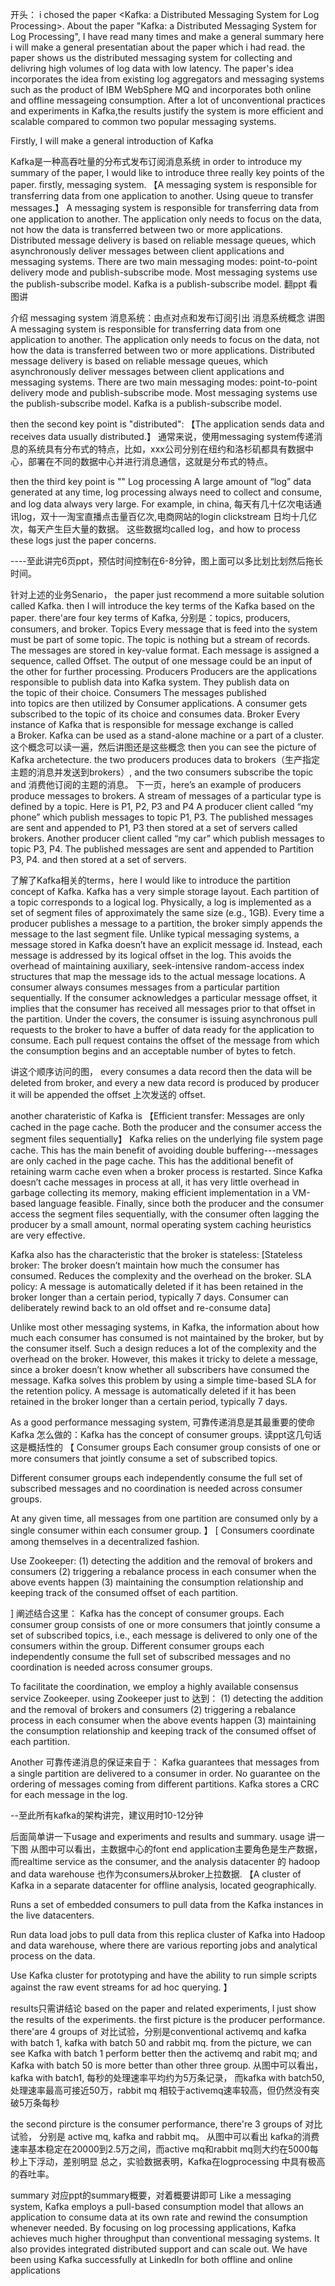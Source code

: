 开头：
i chosed the paper <Kafka: a Distributed Messaging System for Log Processing>.
About the paper "Kafka: a Distributed Messaging System for Log Processing", I have read many times and make a general summary here i will make a general presentatian about the paper which i had read.
the paper shows us the distributed messaging system for collecting and delivring high volumes of log data with low latency. The paper's idea incorporates the idea from existing log aggregators and messaging systems such as the product of IBM WebSphere MQ and incorporates both online and offline messageing consumption. After a lot of unconventional practices and experiments in Kafka,the results justify the system is more efficient and scalable compared to common two popular messaging systems.

Firstly, I will make a general introduction of Kafka 

Kafka是一种高吞吐量的分布式发布订阅消息系统
in order to introduce my summary of the paper, I would like to introduce three really key points of the paper.
firstly, messaging system.
【A messaging system is responsible for transferring data from one application to another.
Using queue to transfer messages.】
A messaging system is responsible for transferring data from one application to another. The application only needs to focus on the data, not how the data is transferred between two or more applications. Distributed message delivery is based on reliable message queues, which asynchronously deliver messages between client applications and messaging systems. There are two main messaging modes: point-to-point delivery mode and publish-subscribe mode. Most messaging systems use the publish-subscribe model. Kafka is a publish-subscribe model.
翻ppt 看图讲

介绍 messaging system 消息系统：由点对点和发布订阅引出 消息系统概念 讲图
A messaging system is responsible for transferring data from one application to another. The application only needs to focus on the data, not how the data is transferred between two or more applications. Distributed message delivery is based on reliable message queues, which asynchronously deliver messages between client applications and messaging systems. There are two main messaging modes: point-to-point delivery mode and publish-subscribe mode. Most messaging systems use the publish-subscribe model. Kafka is a publish-subscribe model.

then the second key point is "distributed":
【The application sends data and receives data usually distributed.】
通常来说，使用messaging system传递消息的系统具有分布式的特点，比如，xxx公司分别在纽约和洛杉矶都具有数据中心，部署在不同的数据中心并进行消息通信，这就是分布式的特点。

then the third key point is ""
Log processing
A large amount of “log” data generated at any time, log processing always need to collect and consume, and log data always very large.
For example, in china, 每天有几十亿次电话通讯log，双十一淘宝直播点击量百亿次,电商网站的login clickstream 日均十几亿次，每天产生巨大量的数据。
这些数据均called log，and how to process these logs just the paper concerns.

----至此讲完6页ppt，预估时间控制在6-8分钟，图上面可以多比划比划然后拖长时间。

针对上述的业务Senario， the paper just recommend a more suitable solution called Kafka. then I will introduce the key terms of the Kafka based on the paper.
there'are four key terms of Kafka, 分别是：topics, producers, consumers, and broker.
Topics
Every message that is feed into the system must be part of some topic. The topic is nothing but a stream of records. The messages are stored in key-value format. Each message is assigned a sequence, called Offset. The output of one message could be an input of the other for further processing.
Producers
Producers are the applications responsible to publish data into Kafka system. They publish data on the topic of their choice.
Consumers
The messages published into topics are then utilized by Consumer applications. A consumer gets subscribed to the topic of its choice and consumes data.
Broker
Every instance of Kafka that is responsible for message exchange is called a Broker. Kafka can be used as a stand-alone machine or a part of a cluster.
这个概念可以读一遍，然后讲图还是这些概念
then you can see the picture of Kafka archetecture. the two producers produces data to brokers（生产指定主题的消息并发送到brokers）, and the two consumers subscribe the topic and 消费他订阅的主题的消息。
下一页，here’s an example of producers produce messages to brokers.
A stream of messages of a particular type is defined by a topic. Here is P1, P2, P3 and P4 A producer client called “my phone” which publish messages to topic P1, P3. The published messages are sent and appended to P1, P3 then stored at a set of servers called brokers.  Another producer client called “my car” which publish messages to topic P3, P4. The published messages are sent and appended to Partition P3, P4. and then stored at a set of servers.

了解了Kafka相关的terms，here I would like to introduce the partition concept of Kafka.
Kafka has a very simple storage layout. Each partition of a topic corresponds to a logical log. Physically, a log is implemented as a set of segment files of approximately the same size (e.g., 1GB). Every time a producer publishes a message to a partition, the broker simply appends the message to the last segment file.
Unlike typical messaging systems, a message stored in Kafka doesn’t have an explicit message id. Instead, each message is addressed by its logical offset in the log. This avoids the overhead 
of maintaining auxiliary, seek-intensive random-access index structures that map the message ids to the actual message locations.
A consumer always consumes messages from a particular partition sequentially. If the consumer acknowledges a particular message offset, it implies that the consumer has received all messages prior to that offset in the partition. Under the covers, the consumer is issuing asynchronous pull requests to the broker to have a buffer of data ready for the application to consume. Each 
pull request contains the offset of the message from which the consumption begins and an acceptable number of bytes to fetch. 

讲这个顺序访问的图， every consumes a data record then the data will be deleted from broker, and every a new data record is produced by producer it will be appended the offset 上次发送的 offset.

another charateristic of Kafka is 
【Efficient transfer:
Messages are only cached in the page cache.
Both the producer and the consumer access the segment files sequentially】
Kafka relies on the underlying file system page cache. This has the main benefit of avoiding double buffering---messages are only cached in the page cache. This has the additional benefit of retaining 
warm cache even when a broker process is restarted. Since Kafka doesn’t cache messages in process at all, it has very little overhead in garbage collecting its memory, making efficient implementation in a VM-based language feasible. Finally, since both the producer and the consumer access the segment files sequentially, with the consumer often lagging the producer by a small amount, normal operating system caching heuristics are very effective.

Kafka also has the characteristic that the broker is stateless:
[Stateless broker:
The broker doesn’t maintain how much the consumer has consumed.
Reduces the complexity and the overhead on the broker.
SLA policy: A message is automatically deleted if it has been retained in the broker longer than a certain period, typically 7 days.
Consumer can deliberately rewind back to an old offset and re-consume data]

Unlike most other messaging systems, in Kafka, the information about how much each consumer has 
consumed is not maintained by the broker, but by the consumer itself. Such a design reduces a lot of the complexity and the overhead on the broker. However, this makes it tricky to delete a message, since a broker doesn’t know whether all subscribers have consumed the message. Kafka solves this problem by using a simple time-based SLA for the retention policy. A message is automatically deleted if it has been retained in the broker longer than a certain period, typically 7 days. 

As a good performance messaging system, 可靠传递消息是其最重要的使命
Kafka 怎么做的：Kafka has the concept of consumer groups. 读ppt这几句话这是概括性的
【
Consumer groups
Each consumer group consists of one or more consumers that jointly consume a set of subscribed topics.

Different consumer groups each independently consume the full set of subscribed messages and no coordination is needed across consumer groups. 

At any given time, all messages from one partition are consumed only by a single consumer within each consumer group.
】
[
Consumers coordinate among themselves in a decentralized fashion.

Use Zookeeper:
(1) detecting the addition and the removal of brokers and consumers
(2) triggering a rebalance process in each consumer when the above events happen
(3) maintaining the consumption relationship and keeping track of the consumed offset of each partition. 

]
阐述结合这里：
Kafka has the concept of consumer groups. Each consumer group 
consists of one or more consumers that jointly consume a set of 
subscribed topics, i.e., each message is delivered to only one of 
the consumers within the group. Different consumer groups each 
independently consume the full set of subscribed messages and no 
coordination is needed across consumer groups.

To facilitate the coordination, we employ a highly available consensus service Zookeeper. using Zookeeper just to 达到：
(1) detecting the addition and the removal of brokers and consumers
(2) triggering a rebalance process in each consumer when the above events happen
(3) maintaining the consumption relationship and keeping track of the consumed offset of each partition. 

Another 可靠传递消息的保证来自于：
Kafka guarantees that messages from a single partition are delivered to a consumer in order. 
No guarantee on the ordering of messages coming from different partitions.
Kafka stores a CRC for each message in the log.

--至此所有kafka的架构讲完，建议用时10-12分钟

后面简单讲一下usage and experiments
and results
and summary.
usage 讲一下图
从图中可以看出，主数据中心的font end application主要角色是生产数据，而realtime service as the consumer,
and the analysis datacenter 的 hadoop and data warehouse 也作为consumers从broker上拉数据.
【A cluster of Kafka in a separate datacenter for offline analysis, located geographically.
 
Runs a set of embedded consumers to pull data from the Kafka instances in the live datacenters. 

Run data load jobs to pull data from this replica cluster of Kafka into Hadoop and data warehouse, where there are various reporting jobs and analytical process on the data. 

Use Kafka cluster for prototyping and have the ability to run simple scripts against the raw event streams for ad hoc querying. 】



results只需讲结论
based on the paper and related experiments, I just show the results of the experiments. the first picture is the producer performance. there'are 4 groups of 对比试验，分别是conventional activemq and kafka with batch 1, kafka with batch 50 and rabbit mq.
from the picture, we can see Kafka with batch 1 perform better then the activemq and rabit mq;
and Kafka with batch 50 is more better than other three group.
从图中可以看出，kafka with batch1, 每秒的处理速率平均约为5万条记录， 而kafka with batch50,处理速率最高可接近50万，rabbit mq 相较于activemq速率较高，但仍然没有突破5万条每秒

the second pircture is the consumer performance, there're 3 groups of 对比试验， 分别是 active mq, kafka and rabbit mq。
从图中可以看出 kafka的消费速率基本稳定在20000到2.5万之间，而active mq和rabbit mq则大约在5000每秒上下浮动，差别明显
总之，实验数据表明，Kafka在logprocessing 中具有极高的吞吐率。

summary 对应ppt的summary概要，对着概要讲即可
Like a messaging system, Kafka  employs a pull-based consumption model that allows an  application to consume data at its own rate and rewind the  consumption whenever needed. By focusing on log processing  applications, Kafka achieves much higher throughput than  conventional messaging systems. It also provides integrated  distributed support and can scale out. We have been using Kafka  successfully at LinkedIn for both offline and online applications